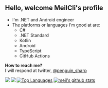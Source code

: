 ## Hello, welcome MeilCli's profile
- I'm .NET and Android engineer
- The platforms or languages I'm good at are:
  - C#
  - .NET Standard
  - Kotlin
  - Android
  - TypeScript
  - GitHub Actions

**How to reach me?**  
I will respond at twitter, [@penguin_sharp](https://twitter.com/penguin_sharp)

<a href="https://github.com/anuraghazra/github-readme-stats">
  <img align="center" src="https://github-readme-stats.anuraghazra1.vercel.app/api/top-langs/?username=MeilCli&hide=java,html" alt="Top Languages" />
</a>
<a href="https://github.com/anuraghazra/github-readme-stats">
  <img align="center" src="https://github-readme-stats.anuraghazra1.vercel.app/api?username=MeilCli&show_icons=true&count_private=true&line_height=27" alt="meil's github stats" />
</a>

<a href="https://github.com/anuraghazra/github-readme-stats">
  <img align="left" src="https://github-readme-stats.vercel.app/api/pin/?username=MeilCli&repo=Librarian" />
</a>
<a href="https://github.com/anuraghazra/convoychat">
  <img align="left" src="https://github-readme-stats.vercel.app/api/pin/?username=MeilCli&repo=SharedProperty" />
</a>
